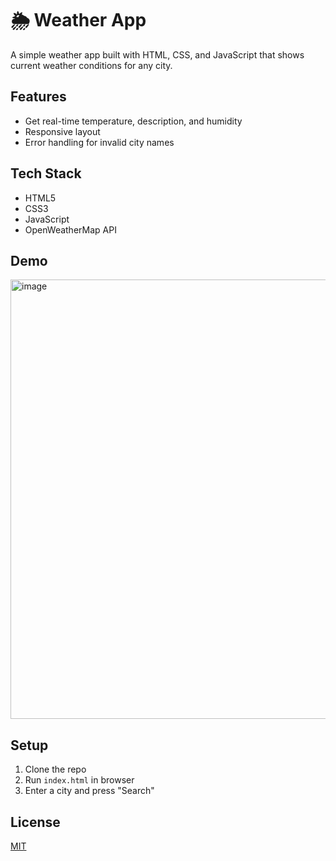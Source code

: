 # 🌦️ Weather App

A simple weather app built with HTML, CSS, and JavaScript that shows current weather conditions for any city.

## Features

- Get real-time temperature, description, and humidity
- Responsive layout
- Error handling for invalid city names

## Tech Stack

- HTML5
- CSS3
- JavaScript
- OpenWeatherMap API

## Demo

<img width="663" height="703" alt="image" src="https://github.com/user-attachments/assets/286052a8-0066-4403-aa43-0ded7e4820b3" />



## Setup

1. Clone the repo
2. Run `index.html` in browser
3. Enter a city and press "Search"

## License

[MIT](LICENSE)
